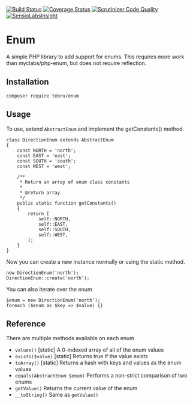 [![Build Status](https://travis-ci.org/tebru/enum.svg)](https://travis-ci.org/tebru/enum)
[![Coverage Status](https://coveralls.io/repos/tebru/enum/badge.svg?branch=master&service=github)](https://coveralls.io/github/tebru/enum?branch=master)
[![Scrutinizer Code Quality](https://scrutinizer-ci.com/g/tebru/enum/badges/quality-score.png?b=master)](https://scrutinizer-ci.com/g/tebru/enum/?branch=master)
[![SensioLabsInsight](https://insight.sensiolabs.com/projects/6d6111c3-d668-4c3a-9620-02ad504b23a4/mini.png)](https://insight.sensiolabs.com/projects/6d6111c3-d668-4c3a-9620-02ad504b23a4)

Enum
====

A simple PHP library to add support for enums.  This requires more work than myclabs/php-enum, but does not require reflection.

Installation
------------

    composer require tebru/enum

Usage
-----

To use, extend `AbstractEnum` and implement the getConstants() method.

    class DirectionEnum extends AbstractEnum
    {
        const NORTH = 'north';
        const EAST = 'east';
        const SOUTH = 'south';
        const WEST = 'west';

        /**
         * Return an array of enum class constants
         *
         * @return array
         */
        public static function getConstants()
        {
            return [
                self::NORTH,
                self::EAST,
                self::SOUTH,
                self::WEST,
            ];
        }
    }

Now you can create a new instance normally or using the static method.

    new DirectionEnum('north');
    DirectionEnum::create('north');

You can also iterate over the enum

    $enum = new DirectionEnum('north');
    foreach ($enum as $key => $value) {}

Reference
---------

There are multiple methods available on each enum

* `values()` [static] A 0-indexed array of all of the enum values
* `exists($value)` [static] Returns true if the value exists
* `toArray()` [static] Returns a hash with keys and values as the enum values
* `equals(AbstractEnum $enum)` Performs a non-strict comparison of two enums
* `getValue()` Returns the current value of the enum
* `__toString()` Same as `getValue()`
